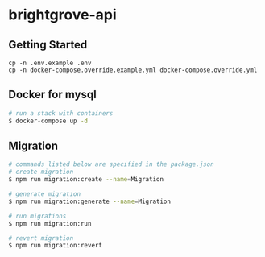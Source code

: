 # brightgrove-api

## Getting Started

```
cp -n .env.example .env
cp -n docker-compose.override.example.yml docker-compose.override.yml
```

## Docker for mysql

```bash
# run a stack with containers
$ docker-compose up -d
```

## Migration

```bash
# commands listed below are specified in the package.json
# create migration
$ npm run migration:create --name=Migration

# generate migration
$ npm run migration:generate --name=Migration

# run migrations
$ npm run migration:run

# revert migration
$ npm run migration:revert
```